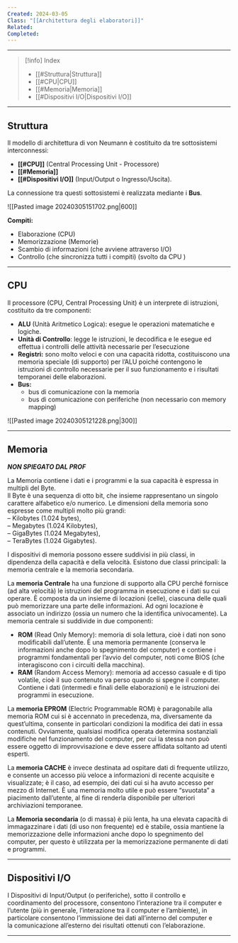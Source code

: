 ```yaml
---
Created: 2024-03-05
Class: "[[Architettura degli elaboratori]]"
Related: 
Completed:
---
```

---

>[!info] Index
>- [[#Struttura|Struttura]]
>- [[#CPU|CPU]]
>- [[#Memoria|Memoria]]
>- [[#Dispositivi I/O|Dispositivi I/O]]

---
## Struttura

Il modello di architettura di von Neumann è costituito da tre sottosistemi interconnessi: 
- **[[#CPU]]** (Central Processing Unit - Processore)
- **[[#Memoria]]**
- **[[#Dispositivi I/O]]** (Input/Output o Ingresso/Uscita).  

La connessione tra questi sottosistemi è realizzata mediante i **Bus**.

![[Pasted image 20240305151702.png|600]]



**Compiti:**
- Elaborazione (CPU)
- Memorizzazione (Memorie)
- Scambio di informazioni (che avviene attraverso I/O)
- Controllo (che sincronizza tutti i compiti) (svolto da CPU )

---
## CPU
Il processore (CPU, Central Processing Unit) è un interprete di istruzioni, costituito da tre componenti:

- **ALU** (Unità Aritmetico Logica): esegue le operazioni matematiche e logiche.
- **Unità di Controllo**: legge le istruzioni, le decodifica e le esegue ed effettua i controlli delle attività necessarie per l’esecuzione
- **Registri:** sono molto veloci e con una capacità ridotta, costituiscono una memoria speciale (di supporto) per l’ALU poiché contengono le istruzioni di controllo necessarie per il suo funzionamento e i risultati temporanei delle elaborazioni.
- **Bus:**
	- bus di comunicazione con la memoria 
	- bus di comunicazione con periferiche (non necessario con memory mapping)

![[Pasted image 20240305121228.png|300]]

---
## Memoria

***NON SPIEGATO DAL PROF***

La Memoria contiene i dati e i programmi e la sua capacità è espressa in multipli del Byte.  
Il Byte è una sequenza di otto bit, che insieme rappresentano un singolo carattere alfabetico e/o numerico. Le dimensioni della memoria sono espresse come multipli molto più grandi:  
– Kilobytes (1.024 bytes),  
– Megabytes (1.024 Kilobytes),  
– GigaBytes (1.024 Megabytes),  
– TeraBytes (1.024 Gigabytes).

I dispositivi di memoria possono essere suddivisi in più classi, in dipendenza della capacità e della velocità. Esistono due classi principali: la memoria centrale e la memoria secondaria.

La **memoria Centrale** ha una funzione di supporto alla CPU perché fornisce (ad alta velocità) le istruzioni del programma in esecuzione e i dati su cui operare. È composta da un insieme di locazioni (celle), ciascuna delle quali può memorizzare una parte delle informazioni. Ad ogni locazione è associato un indirizzo (ossia un numero che la identifica univocamente). La memoria centrale si suddivide in due componenti:

- **ROM** (Read Only Memory): memoria di sola lettura, cioè i dati non sono modificabili dall’utente. È una memoria permanente (conserva le informazioni anche dopo lo spegnimento del computer) e contiene i programmi fondamentali per l’avvio del computer, noti come BIOS (che interagiscono con i circuiti della macchina).
- **RAM** (Random Access Memory): memoria ad accesso casuale e di tipo volatile, cioè il suo contenuto va perso quando si spegne il computer. Contiene i dati (intermedi e finali delle elaborazioni) e le istruzioni dei programmi in esecuzione.

La **memoria EPROM** (Electric Programmable ROM) è paragonabile alla memoria ROM cui si è accennato in precedenza, ma, diversamente da quest’ultima, consente in particolari condizioni la modifica dei dati in essa contenuti. Ovviamente, qualsiasi modifica operata determina sostanziali modifiche nel funzionamento del computer, per cui la stessa non può essere oggetto di improvvisazione e deve essere affidata soltanto ad utenti esperti.

La **memoria CACHE** è invece destinata ad ospitare dati di frequente utilizzo, e consente un accesso più veloce a informazioni di recente acquisite e visualizzate; è il caso, ad esempio, dei dati cui si ha avuto accesso per mezzo di Internet. È una memoria molto utile e può essere “svuotata” a piacimento dall’utente, al fine di renderla disponibile per ulteriori archiviazioni temporanee.

La **Memoria secondaria** (o di massa) è più lenta, ha una elevata capacità di immagazzinare i dati (di uso non frequente) ed è stabile, ossia mantiene la memorizzazione delle informazioni anche dopo lo spegnimento del computer, per questo è utilizzata per la memorizzazione permanente di dati e programmi.

---
## Dispositivi I/O

I Dispositivi di Input/Output (o periferiche), sotto il controllo e coordinamento del processore, consentono l’interazione tra il computer e l’utente (più in generale, l’interazione tra il computer e l’ambiente), in particolare consentono l’immissione dei dati all’interno del computer e la comunicazione all’esterno dei risultati ottenuti con l’elaborazione.

---